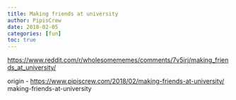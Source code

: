 ```yaml
---
title: Making friends at university
author: PipisCrew
date: 2018-02-05
categories: [fun]
toc: true
---
```


https://www.reddit.com/r/wholesomememes/comments/7v5irj/making_friends_at_university/

origin - https://www.pipiscrew.com/2018/02/making-friends-at-university/ making-friends-at-university
